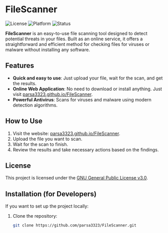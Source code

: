 # FileScanner

![License](https://img.shields.io/badge/license-GNU%20GPL--v3-blue.svg)
![Platform](https://img.shields.io/badge/platform-Online%20Web%20App-green.svg)
![Status](https://img.shields.io/badge/status-Ready%20for%20Use-brightgreen.svg)

**FileScanner** is an easy-to-use file scanning tool designed to detect potential threats in your files. Built as an online service, it offers a straightforward and efficient method for checking files for viruses or malware without installing any software.

## Features
- **Quick and easy to use**: Just upload your file, wait for the scan, and get the results.
- **Online Web Application**: No need to download or install anything. Just visit [parsa3323.github.io/FileScanner](https://parsa3323.github.io/FileScanner).
- **Powerful Antivirus**: Scans for viruses and malware using modern detection algorithms.

## How to Use
1. Visit the website: [parsa3323.github.io/FileScanner](https://parsa3323.github.io/FileScanner).
2. Upload the file you want to scan.
3. Wait for the scan to finish.
4. Review the results and take necessary actions based on the findings.

## License

This project is licensed under the [GNU General Public License v3.0](https://www.gnu.org/licenses/gpl-3.0).

## Installation (for Developers)

If you want to set up the project locally:

1. Clone the repository:
   ```bash
   git clone https://github.com/parsa3323/FileScanner.git


